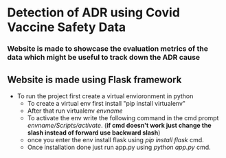 # Detection of ADR using Covid Vaccine Safety Data

### Website is made to showcase the evaluation metrics of the data which might be useful to track down the ADR cause

## Website is made using Flask framework

- To run the project first create a virtual envioronment in python 
  - To create a virtual env first install "pip install virtualenv"
  - After that run virtualenv *envname*
  - To activate the env write the following command in the cmd prompt *envname/Scripts/activate*. (**if cmd doesn't work just change the slash instead of forward use backward slash**)
  - once you enter the env install flask using *pip install flask* cmd.
  - Once installation done just run app.py using *python app.py* cmd.